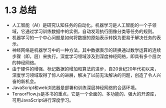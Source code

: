# 1.3 总结
- 人工智能（AI）是研究认知任务的自动化。机器学习是人工智能的一个子领域，它通过学习训练数据中的实例，自动发现执行图像分类等任务的规则。
- 机器学习的一个中心问题是如何将数据的原始表示转换为更易于解决任务的表示。
- 神经网络是机器学习中的一种方法，其中数据表示的转换通过数学运算的连续步骤（即，层）来执行。深度学习领域涉及到深度神经网络，即具有多个层次的神经网络。
- 由于硬件的增强、标记数据的增加和算法的进步，自20世纪20年代初以来，深度学习领域取得了惊人的进展，解决了以前无法解决的问题，创造了令人兴奋的新机会。
- JavaScript和web浏览器是部署和训练深层神经网络的合适环境。
- TensorFlow.js是本书的重点，它是一个全面的、多功能的、强大的开源库，可用JavaScript进行深度学习。
